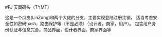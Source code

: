 #PJ 天翼码头（TYMT）

这是一个瓜皮(LinZong)和两个大佬的分支，主要实现登陆注册注销，
适当考虑安全性如密码hash，路由保护等（不是必须）（设计者，商家，用户）。
包含用户身份认证与信息完善。商品界面，设计者界面，商家界面等
